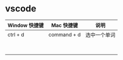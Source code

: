 # vscode

| Window 快捷键 | Mac 快捷键  | 说明         |
| ------------- | ----------- | ------------ |
| ctrl + d      | command + d | 选中一个单词 |
|               |             |              |
|               |             |              |
|               |             |              |
|               |             |              |
|               |             |              |
|               |             |              |
|               |             |              |
|               |             |              |


